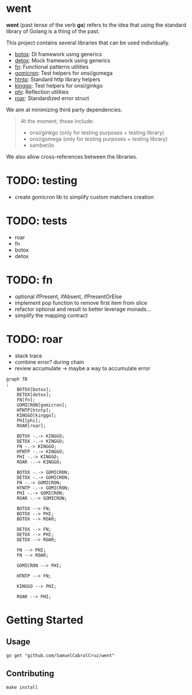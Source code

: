 # went

**went** (past tense of the verb **go**) refers to the idea that using the
standard library of Golang is a thing of the past.

This project contains several libraries that can be used individually.

- [botox](./botox/README.md): DI framework using generics
- [detox](./detox/README.md): Mock framework using generics
- [fn](./fn/README.md): Functional patterns utilities
- [gomicron](./gomicron/README.md): Test helpers for onsi/gomega
- [htntp](htntp/README.md): Standard http library helpers 
- [kinggo](kinggo/README.md): Test helpers for onsi/ginkgo
- [phi](./phi/README.md): Reflection utilities
- [roar](./roar/README.md): Standardized error struct

We aim at minimizing third party dependencies.

> At the moment, those include:
> - onsi/ginkgo (only for testing purposes + testing library)
> - onsi/gomega (only for testing purposes + testing library)
> - samber/lo

We also allow cross-references between the libraries.

# TODO: testing
- create gomicron lib to simplify custom matchers creation

# TODO: tests
- roar
- fn
- botox
- detox

# TODO: fn
- optional ifPresent, ifAbsent, ifPresentOrElse
- implement pop function to remove first item from slice
- refactor optional and result to better leverage monads...
- simplify the mapping contract

# TODO: roar
- stack trace
- combine error? during chain
- review accumulate -> maybe a way to accumulate error

```mermaid
graph TB
;
    BOTOX[botox];
    DETOX[detox];
    FN[fn];
    GOMICRON[gomicron];
    HTNTP[htntp];
    KINGGO[kinggo];
    PHI[phi];
    ROAR[roar];

    BOTOX -.-> KINGGO;
    DETOX -.-> KINGGO;
    FN -.-> KINGGO;
    HTNTP -.-> KINGGO;
    PHI -.-> KINGGO;
    ROAR -.-> KINGGO;

    BOTOX -.-> GOMICRON;
    DETOX -.-> GOMICRON;
    FN -.-> GOMICRON;
    HTNTP -.-> GOMICRON;
    PHI -.-> GOMICRON;
    ROAR -.-> GOMICRON;

    BOTOX --> FN;
    BOTOX --> PHI;
    BOTOX --> ROAR;
    
    DETOX --> FN;
    DETOX --> PHI;
    DETOX --> ROAR;
    
    FN --> PHI;
    FN --> ROAR;

    GOMICRON --> PHI;
    
    HTNTP --> FN;

    KINGGO --> PHI;

    ROAR --> PHI;
```

# Getting Started

## Usage

```shell
go get "github.com/SamuelCabralCruz/went"
```

## Contributing

```shell
make install
```
